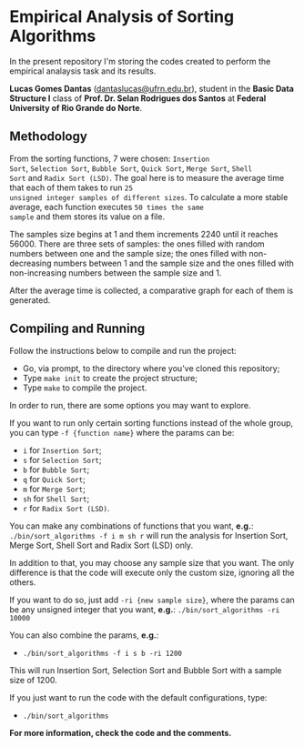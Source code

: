 # Empirical Analysis of Sorting Algorithms

In the present repository I'm storing the codes created to perform the empirical analaysis task and its results.

<b>Lucas Gomes Dantas</b> (<dantaslucas@ufrn.edu.br>), student in the <b>Basic Data Structure I</b> class of <b>Prof. Dr. Selan Rodrigues dos Santos</b> at <b>Federal University of Rio Grande do Norte</b>.

## Methodology

From the sorting functions, 7 were chosen: <code>Insertion Sort</code>, <code>Selection Sort</code>, <code>Bubble Sort</code>, <code>Quick Sort</code>, <code>Merge Sort</code>, <code>Shell Sort</code> and <code>Radix Sort (LSD)</code>. The goal here is to measure the average time that each of them takes to run <code>25 unsigned integer samples of different sizes</code>. To calculate a more stable average, each function executes <code>50 times the same sample</code> and them stores its value on a file.

The samples size begins at 1 and them increments 2240 until it reaches 56000. There are three sets of samples: the ones filled with random numbers between one and the sample size; the ones filled with non-decreasing numbers between 1 and the sample size and the ones filled with non-increasing numbers between the sample size and 1.

After the average time is collected, a comparative graph for each of them is generated.

## Compiling and Running

Follow the instructions below to compile and run the project:

* Go, via prompt, to the directory where you've cloned this repository;
* Type <code>make init</code> to create the project structure;
* Type <code>make</code> to compile the project.

In order to run, there are some options you may want to explore.

If you want to run only certain sorting functions instead of the whole group, you can type <code>-f {function name}</code> where the params can be:

* <code>i</code> for <code>Insertion Sort</code>;
* <code>s</code> for <code>Selection Sort</code>;
* <code>b</code> for <code>Bubble Sort</code>;
* <code>q</code> for <code>Quick Sort</code>;
* <code>m</code> for <code>Merge Sort</code>;
* <code>sh</code> for <code>Shell Sort</code>;
* <code>r</code> for <code>Radix Sort (LSD)</code>.

You can make any combinations of functions that you want, <b>e.g.</b>: <code>./bin/sort_algorithms -f i m sh r</code> will run the analysis for Insertion Sort, Merge Sort, Shell Sort and Radix Sort (LSD) only.

In addition to that, you may choose any sample size that you want. The only difference is that the code will execute only the custom size, ignoring all the others.

If you want to do so, just add <code>-ri {new sample size}</code>, where the params can be any unsigned integer that you want, <b>e.g.</b>: <code>./bin/sort_algorithms -ri 10000</code>

You can also combine the params, <b>e.g.</b>:

* <code>./bin/sort_algorithms -f i s b -ri 1200</code>

This will run Insertion Sort, Selection Sort and Bubble Sort with a sample size of 1200.

If you just want to run the code with the default configurations, type:

* <code>./bin/sort_algorithms</code>

<b>For more information, check the code and the comments.</b>
